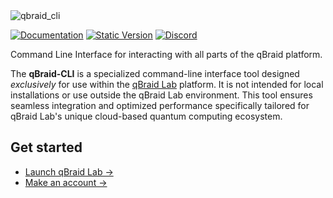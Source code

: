 <img width="full" alt="qbraid_cli" src="https://qbraid-static.s3.amazonaws.com/logos/qbraid-cli-banner.png">

[![Documentation](https://img.shields.io/badge/Documentation-DF0982)](https://docs.qbraid.com/projects/cli/en/latest/cli/qbraid.html)
[![Static Version](https://img.shields.io/badge/version%20-%200.5.0%20-%20blue)](https://pypi.org/project/qbraid-cli/)
[![Discord](https://img.shields.io/discord/771898982564626445.svg?color=pink)](https://discord.gg/TPBU2sa8Et)

Command Line Interface for interacting with all parts of the qBraid platform.

The **qBraid-CLI** is a specialized command-line interface tool designed *exclusively* for use within the [qBraid Lab](https://docs.qbraid.com/projects/lab/en/latest/lab/overview.html) platform. It is not intended for local installations or use outside the qBraid Lab environment. This tool ensures seamless integration and optimized performance specifically tailored for qBraid Lab's unique cloud-based quantum computing ecosystem.

## Get started

- [Launch qBraid Lab &rarr;](https://lab.qbraid.com/)
- [Make an account &rarr;](https://account.qbraid.com/)
